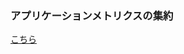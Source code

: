 ### アプリケーションメトリクスの集約

[こちら](https://github.com/Pivotal-Japan/cf-workshop/blob/master/pcf-metrics.md)

